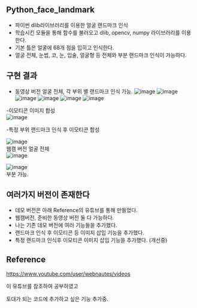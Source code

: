 ## Python_face_landmark
- 파이썬 dlib라이브러리를 이용한 얼굴 랜드마크 인식
- 학습시킨 모듈을 통해 함수를 불러오고 dlib, opencv, numpy 라이브러리를 이용한다.
- 기본 틀은 얼굴에 68개 점을 입히고 인식한다. 
- 얼굴 전체, 눈썹, 코, 눈, 입술, 얼굴형 등 전체와 부분 랜드마크 인식이 가능하다.

## 구현 결과
- 동영상 버전 얼굴 전체, 각 부위 별 랜드마크 인식 가능.
![image](https://user-images.githubusercontent.com/78295968/125156864-b99da500-e1a2-11eb-9263-302f0b89c4e1.png)
![image](https://user-images.githubusercontent.com/78295968/125156871-c4f0d080-e1a2-11eb-93e6-ae65754384f3.png)
![image](https://user-images.githubusercontent.com/78295968/125156879-cf12cf00-e1a2-11eb-92c1-ff52a3b3116f.png)
![image](https://user-images.githubusercontent.com/78295968/125156887-d89c3700-e1a2-11eb-830f-7fe601841d30.png)
![image](https://user-images.githubusercontent.com/78295968/125156892-dd60eb00-e1a2-11eb-8927-9770bacaf5f1.png)
![image](https://user-images.githubusercontent.com/78295968/125156924-fc5f7d00-e1a2-11eb-8b25-9bb8e856dca9.png)


-이모티콘 이미지 합성
<br>
![image](https://user-images.githubusercontent.com/78295968/125156950-21ec8680-e1a3-11eb-8cd9-9e4cec9daec0.png)
<br>

-특정 부위 랜드마크 인식 후 이모티콘 합성
<br>

![image](https://user-images.githubusercontent.com/78295968/125156968-3c266480-e1a3-11eb-8ca3-61a0cb1cc72a.png)
<br>웹캠 버전 얼굴 전체
<br>
![image](https://user-images.githubusercontent.com/78295968/125157057-ae974480-e1a3-11eb-8c04-d281a64cf0c5.png)

![image](https://user-images.githubusercontent.com/78295968/125156842-9541c880-e1a2-11eb-8997-89b5ebde7348.png)
<br>부분 가능.



## 여러가지 버전이 존재한다
- 데모 버전은 아래 Reference의 유튜브를 통해 만들었다.
- 웹캠버전, 준비한 동영상 버전 둘 다 가능하다.
- 나는 기존 데모 버전에 여러 기능들을 추가했다.
- 랜드마크 인식 후 이모티콘 등 이미지 삽입 기능을 추가했다.
- 특정 랜드마크 인식후 이모티콘 이미지 삽입 기능을 추가했다. (개선중)

## Reference
https://www.youtube.com/user/webnautes/videos

이 유튜브를 참조하여 공부하였고 

토대가 되는 코드에 추가하고 싶은 기능 추가중.
